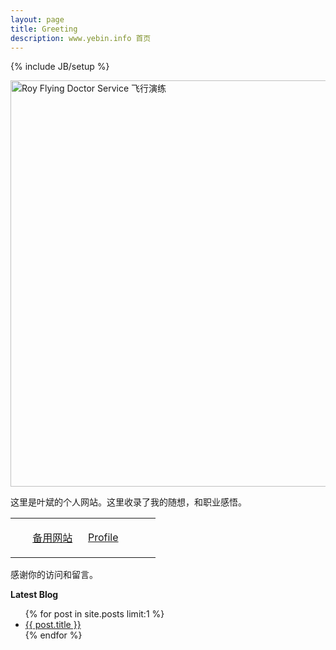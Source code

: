```yaml
---
layout: page
title: Greeting
description: www.yebin.info 首页
---
```

{% include JB/setup %}

<img src="http://yebin-wordpress.stor.sinaapp.com/uploads/2012/06/rfds.jpg" style="width:650px;float:center" alt="Roy Flying Doctor Service 飞行演练"></a>

这里是叶斌的个人网站。这里收录了我的随想，和职业感悟。

<table align="center">
<tbody>
<tr>
<td width=100px><ul><a href="http://calepin.yebin.info" title="本站受屏蔽时请访问 blogspot">备用网站</a></ul></td>
<td width=100px><a href="https://plus.google.com/u/0/111730946330475204627/about" title=""叶斌的简介"">Profile</a></td>
</tr>
</tbody>
</table>

感谢你的访问和留言。


**Latest Blog**
<ul class="posts">
  {% for post in site.posts limit:1 %}
    <li><a href="{{ BASE_PATH }}{{ post.url }}">{{ post.title }}</a></li>
  {% endfor %}
</ul>